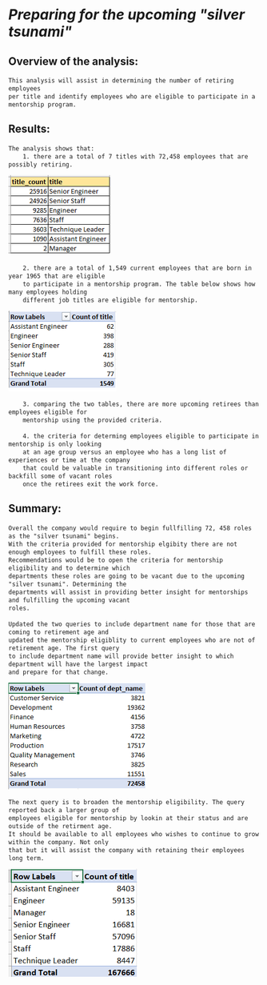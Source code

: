 # ***Preparing for the upcoming "silver tsunami"***

## Overview of the analysis: 
    This analysis will assist in determining the number of retiring employees 
    per title and identify employees who are eligible to participate in a mentorship program. 

## Results: 
    The analysis shows that: 
        1. there are a total of 7 titles with 72,458 employees that are possibly retiring. 

![retiring_titles.png](retiring_titles.png)


        2. there are a total of 1,549 current employees that are born in year 1965 that are eligible 
        to participate in a mentorship program. The table below shows how many employees holding 
        different job titles are eligible for mentorship.

![mentorship_eligibility_titles.png](mentorship_eligibility_titles.png)

        3. comparing the two tables, there are more upcoming retirees than employees eligible for 
        mentorship using the provided criteria. 

        4. the criteria for determing employees eligible to participate in mentorship is only looking 
        at an age group versus an employee who has a long list of experiences or time at the company 
        that could be valuable in transitioning into different roles or backfill some of vacant roles 
        once the retirees exit the work force. 


## Summary: 
    Overall the company would require to begin fullfilling 72, 458 roles as the "silver tsunami" begins. 
    With the criteria provided for mentorship elgibity there are not enough employees to fulfill these roles. 
    Recommendations would be to open the criteria for mentorship eligibility and to determine which 
    departments these roles are going to be vacant due to the upcoming "silver tsunami". Determining the 
    departments will assist in providing better insight for mentorships and fulfilling the upcoming vacant 
    roles. 

    Updated the two queries to include department name for those that are coming to retirement age and 
    updated the mentorship eligiblity to current employees who are not of retirement age. The first query 
    to include department name will provide better insight to which department will have the largest impact 
    and prepare for that change. 

![new_unique_retiring_titles.png](new_unique_retiring_titles.png)

    
    The next query is to broaden the mentorship eligibility. The query reported back a larger group of 
    employees eligible for mentorship by lookin at their status and are outside of the retirment age. 
    It should be available to all employees who wishes to continue to grow within the company. Not only 
    that but it will assist the company with retaining their employees long term. 

![New_mentorship_eligiblity.png](New_mentorship_eligiblity.png)


